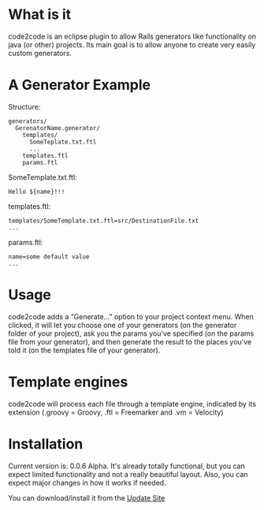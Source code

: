 
# What is it

code2code is an eclipse plugin to allow Rails generators like functionality on java (or other) projects. Its main goal is to allow anyone to create very easily custom generators.

# A Generator Example

Structure:

    generators/
      GerenatorName.generator/
        templates/
          SomeTeplate.txt.ftl
          ...
        templates.ftl
        params.ftl


SomeTemplate.txt.ftl:

    Hello ${name}!!!


templates.ftl:

    templates/SomeTemplate.txt.ftl=src/DestinationFile.txt
    ...

params.ftl:

    name=some default value
    ...


# Usage

code2code adds a “Generate…” option to your project context menu. When clicked, it will let you choose one of your generators (on the generator folder of your project), ask you the params you’ve specified (on the params file from your generator), and then generate the result to the places you’ve told it (on the templates file of your generator).

# Template engines

code2code will process each file through a template engine, indicated by its extension (.groovy = Groovy, .ftl = Freemarker and .vm = Velocity)


# Installation

Current version is: 0.0.6 Alpha. It's already totally functional, but you can expect limited functionality and not a really beautiful layout. Also, you can expect major changes in how it works if needed. 

You can download/install it from the [Update Site](http://srizzo.github.com/code2code/code2code.updatesite)



